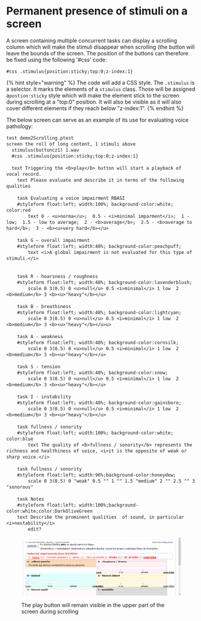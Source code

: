 # Permanent presence of stimuli on a screen

A screen containing multiple concurrent tasks can display a scrolling column which will make the stimuli disappear when scrolling (the button will leave the bounds of the screen. The position of the buttons can therefore be fixed using the following '#css' code:

```
#css .stimulus{position:sticky;top:0;z-index:1}
```

{% hint style="warning" %}
The code will add a CSS style. The `.stimulus` is a selector. It marks the elements of a `stimulus` class. Those will be assigned a`postion:sticky` style which will make the element stick to the screen during scrolling at a "top:0" position. It will also be visible as it will also cover different elements if they reach below "z-index:1".
{% endhint %}

The below screen can serve as an example of its use for evaluating voice pathology:

```
test demo2Scrolling.ptest
screen the roll of long content, 1 stimuli above 
  stimulus(buttoncz1) 1.wav
  #css .stimulus{position:sticky;top:0;z-index:1}
  
  text Triggering the <b>play</b> button will start a playback of vocal record.
    text Please evaluate and describe it in terms of the following qualities
          
    task Evaluating a voice impairment RBASI
    #styleform float:left; width:100%; background-color:white; color:red
 		text 0 - <u>norma</u>;  0.5 - <i>minimal imparment</i>;  1 - low;  1.5 - low to average;  2 - <b>average</b>;  2.5 - <b>average to hard</b>;  3 - <b><u>very hard</b></u> 
    
    task G – overall impairment
    #styleform float:left; width:48%; background-color:peachpuff;
 		text <i>A global impairment is not evaluated for this type of stimuli.</i>
    
    
    task R - hoarsness / roughness
    #styleform float:left; width:48%; background-color:lavenderblush;
 		scale 0 3(0.5) 0 <u>null</u> 0.5 <i>minimal</i> 1 low  2 <b>medium</b> 3 <b><u>"heavy"</b></u>
    
    task B - breathiness
    #styleform float:left; width:48%; background-color:lightcyan;
 		scale 0 3(0.5) 0 <u>null</u> 0.5 <i>minimal</i> 1 low  2 <b>medium</b> 3 <b><u>"heavy"</b></u>u>
    
    task A - weakness
    #styleform float:left; width:48%; background-color:cornsilk;
 		scale 0 3(0.5) 0 <u>null</u> 0.5 <i>minimal</i> 1 low  2 <b>medium</b> 3 <b><u>"heavy"</b></u>
    
    task S - tension
    #styleform float:left; width:48%; background-color:snow;
 		scale 0 3(0.5) 0 <u>null</u> 0.5 <i>minimal</i> 1 low  2 <b>medium</b> 3 <b><u>"heavy"</b></u>
    
    task I - instability
    #styleform float:left; width:48%; background-color:gainsboro;
 		scale 0 3(0.5) 0 <u>null</u> 0.5 <i>minimal</i> 1 low  2 <b>medium</b> 3 <b><u>"heavy"</b></u>
    
    task fullness / sonority
    #styleform float:left; width:100%; background-color:white; color:blue
 		text The quality of <b>fullness / sonority</b> represents the richness and healthiness of voice, <i>it is the opposite of weak or sharp voice.</i>
        
    task fullness / sonority
    #styleform float:left; width:96%;background-color:honeydew;
 		scale 0 3(0.5) 0 "weak" 0.5 "" 1 "" 1.5 "medium" 2 "" 2.5 "" 3 "sonorous"
  	
    task Notes
    #styleform float:left; width:100%;background-color:white;color:DarkOliveGreen
    text Describe the prominent qualities  of sound, in particular <i>nestability</i>
		edit?

```

<figure><img src="../../.gitbook/assets/atc3dmhnok.gif" alt=""><figcaption><p>The play button will remain visible in the upper part of the screen during scrolling</p></figcaption></figure>
